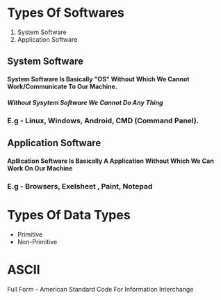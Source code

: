 # Types Of Softwares

1. System Software
2. Application Software 

## System Software 

#### System Software Is Basically "OS" Without Which We Cannot Work/Communicate To Our Machine.
##### Without Sysytem Software We Cannot Do Any Thing 
### E.g - Linux, Windows, Android, CMD  (Command Panel).

## Application Software 

#### Apllication Software Is Basically A Application Without Which We Can Work On Our Machine 
### E.g - Browsers, Exelsheet , Paint, Notepad 


# Types Of Data Types

* Primitive
* Non-Primitive


# ASCII
Full Form - American Standard Code For Information Interchange 
